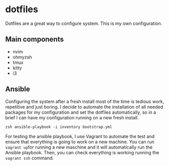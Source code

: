 # dotfiles

Dotfiles are a great way to configure system. This is my own configuration.

## Main components

- nvim
- ohmyzsh
- tmux
- kitty
- i3

## Ansible

Configuring the system after a fresh install most of the time is tedious work, repetitive
and just boring. I decide to automate the installation of all needed packages for my configuration
and set the dotfiles automatically, so in a brief I can have my configuration running on a new
fresh install.

``zsh
ansible-playbook -i inventory bootstrap.yml 
``

For testing the ansible playbook, I use Vagrant to automate the test and ensure that everything is 
going to work on a new machine. You can run `vagrant up`for running a new maschine and it will
automatically run the Ansible playbook. Then, you can check everything is working running the
`vagrant ssh` command.
